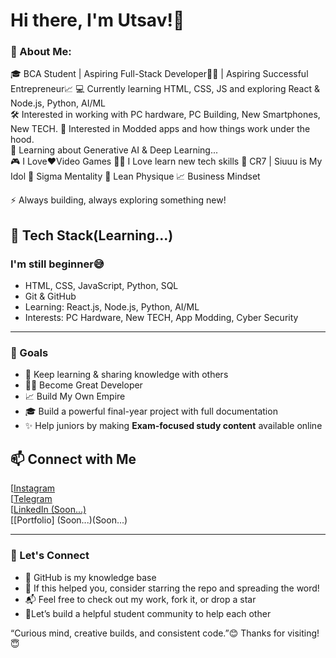 # Hi there, I'm Utsav!👋


### 🌱 About Me:


🎓 BCA Student | Aspiring Full-Stack Developer🧑‍💻 | Aspiring Successful Entrepreneur📈
💻 Currently learning HTML, CSS, JS and exploring React & Node.js, Python, AI/ML   
🛠 Interested in working with PC hardware, PC Building, New Smartphones, New TECH.
📱 Interested in Modded apps and how things work under the hood.  
🤖 Learning about Generative AI & Deep Learning...  
🎮 I Love❤️Video Games
🧑‍💻 I Love learn new tech skills
🐐 CR7 | Siuuu is My Idol
🗿 Sigma Mentality
💪 Lean Physique
📈 Business Mindset


⚡ Always building, always exploring something new!


## 🚀 Tech Stack(Learning...) 

 ### I'm still beginner😅

- HTML, CSS, JavaScript, Python, SQL
- Git & GitHub  
- Learning: React.js, Node.js, Python, AI/ML  
- Interests: PC Hardware, New TECH, App Modding, Cyber Security

---

### 🎯 Goals

- 🔄 Keep learning & sharing knowledge with others
- 🧑‍💻 Become Great Developer
- 📈 Build My Own Empire
- 🎓 Build a powerful final-year project with full documentation
- ✨ Help juniors by making **Exam-focused study content** available online


## 📫 Connect with Me

[[Instagram](https://www.instagram.com/_its_me_utsav_/#)  
[[Telegram](https://t.me/UP7_Stack#)  
[[LinkedIn (Soon...)](Soon...)  
[[Portfolio] (Soon...)(Soon...)

---

### 🔗 Let's Connect

- 🧠 GitHub is my knowledge base
- 🌟 If this helped you, consider starring the repo and spreading the word!
- 📬 Feel free to check out my work, fork it, or drop a star
- 🚀Let’s build a helpful student community to help each other

“Curious mind, creative builds, and consistent code.”😊
Thanks for visiting! 😇
